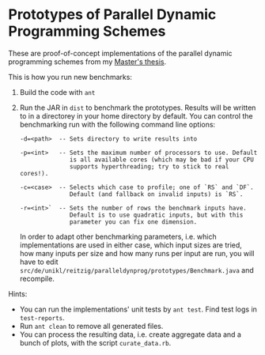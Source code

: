 # Prototypes of Parallel Dynamic Programming Schemes
These are proof-of-concept implementations of the parallel dynamic programming 
schemes from my [Master's thesis](https://reitzig.github.io/publications/Reitzig2012).

This is how you run new benchmarks:

 1. Build the code with `ant`
 
 2. Run the JAR in `dist` to benchmark the prototypes. Results will be written
    to in a directorey in your home directory by default. You can control the
    benchmarking run with the following command line options:

    ```
    -d=<path>  -- Sets directory to write results into
    
    -p=<int>   -- Sets the maximum number of processors to use. Default
                  is all available cores (which may be bad if your CPU
                  supports hyperthreading; try to stick to real cores!).
                  
    -c=<case>  -- Selects which case to profile; one of `RS` and `DF`.
                  Default (and fallback on invalid inputs) is `RS`.
                  
    -r=<int>`  -- Sets the number of rows the benchmark inputs have.
                  Default is to use quadratic inputs, but with this
                  parameter you can fix one dimension.
    ```

    In order to adapt other benchmarking parameters, i.e. which implementations
    are used in either case, which input sizes are tried, how many inputs per size
    and how many runs per input are run, you will have to edit
        `src/de/unikl/reitzig/paralleldynprog/prototypes/Benchmark.java`
    and recompile.

Hints:
 * You can run the implementations' unit tests by `ant test`. Find test logs in
   `test-reports`.
 * Run `ant clean` to remove all generated files.
 * You can process the resulting data, i.e. create aggregate data and a bunch
   of plots, with the script `curate_data.rb`.
